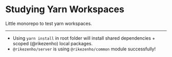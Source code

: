 # Studying Yarn Workspaces

Little monorepo to test yarn workspaces.

---

- Using `yarn install` in root folder will install shared dependencies + scoped (@rikezenho) local packages.
- `@rikezenho/server` is using `@rikezenho/common` module successfully!
